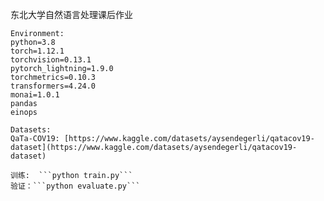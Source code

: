 东北大学自然语言处理课后作业
	
 	Environment:
	python=3.8  
	torch=1.12.1  
	torchvision=0.13.1  
	pytorch_lightning=1.9.0  
	torchmetrics=0.10.3  
	transformers=4.24.0  
	monai=1.0.1  
	pandas  
	einops 

	Datasets:
 	QaTa-COV19: [https://www.kaggle.com/datasets/aysendegerli/qatacov19-dataset](https://www.kaggle.com/datasets/aysendegerli/qatacov19-dataset)

	训练:  ```python train.py```  
 	验证：```python evaluate.py```
